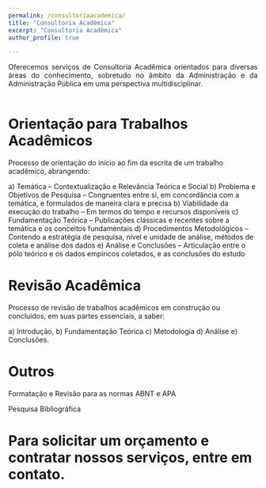 ```yaml
---
permalink: /consultoriaacademica/
title: "Consultoria Acadêmica"
excerpt: "Consultoria Acadêmica"
author_profile: true

---
```


<p style="text-align:justify">Oferecemos serviços de Consultoria Acadêmica orientados para diversas áreas do conhecimento,
sobretudo no âmbito da Administração e da Administração Pública em uma perspectiva multidisciplinar.<br/><br/></p>

Orientação para Trabalhos Acadêmicos 
======

Processo de orientação do início ao fim da escrita de um trabalho acadêmico, abrangendo:

a) Temática –  Contextualização e Relevância Teórica e Social
b) Problema e Objetivos de Pesquisa – Congruentes entre si, em concordância com a temática, e formulados de maneira clara e precisa
b) Viabilidade da execução do trabalho – Em termos do tempo e recursos disponíveis
c) Fundamentação Teórica – Publicações clássicas e recentes sobre a temática e os conceitos fundamentais
d) Procedimentos Metodológicos – Contendo a estratégia de pesquisa, nível e unidade de análise, métodos de coleta e análise dos dados
e) Análise e Conclusões –  Articulação entre o pólo teórico e os dados empíricos coletados, e as conclusões do estudo

Revisão Acadêmica
======

Processo de revisão de trabalhos acadêmicos em construção ou concluídos, em suas partes essenciais, a saber: 

a) Introdução, 
b) Fundamentação Teórica
c) Metodologia
d) Análise 
e) Conclusões.

Outros
======

Formatação e Revisão para as normas ABNT e APA

Pesquisa Bibliográfica
  
Para solicitar um orçamento e contratar nossos serviços, entre em contato.
=
